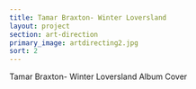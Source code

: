 ```yaml
---
title: Tamar Braxton- Winter Loversland
layout: project
section: art-direction
primary_image: artdirecting2.jpg
sort: 2
---
```


Tamar Braxton- Winter Loversland Album Cover
